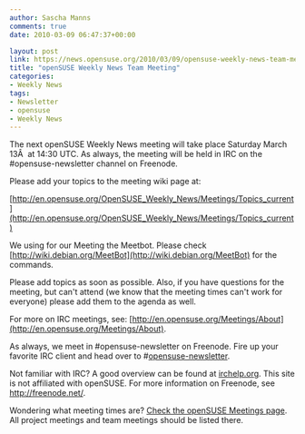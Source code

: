 ```yaml
---
author: Sascha Manns
comments: true
date: 2010-03-09 06:47:37+00:00

layout: post
link: https://news.opensuse.org/2010/03/09/opensuse-weekly-news-team-meeting-3/
title: "openSUSE Weekly News Team Meeting"
categories:
- Weekly News
tags:
- Newsletter
- opensuse
- Weekly News
---
```

The next openSUSE Weekly News meeting will take place Saturday March 13Â  at 14:30 UTC. As always, the meeting will be  held   in IRC  on the #opensuse-newsletter channel on Freenode.

Please add your topics to the meeting wiki page at:

[http://en.opensuse.org/OpenSUSE_Weekly_News/Meetings/Topics_current](http://en.opensuse.org/OpenSUSE_Weekly_News/Meetings/Topics_current)

We using for our Meeting the Meetbot. Please check [http://wiki.debian.org/MeetBot](http://wiki.debian.org/MeetBot) for the commands.

Please add topics as soon as possible. Also, if you have questions     for the meeting, but can't attend (we know that the meeting times can't     work for everyone) please add them to the agenda as well.

For more on IRC meetings, see: [http://en.opensuse.org/Meetings/About](http://en.opensuse.org/Meetings/About).

As always, we meet in #opensuse-newsletter on Freenode. Fire up your     favorite IRC client and head over to #[opensuse-newsletter](irc://irc.freenode.net/opensuse-newsletter).

Not familiar with IRC? A good overview can be found at [irchelp.org](http://www.irchelp.org/).     This site is not affiliated with openSUSE. For more information on     Freenode, see http://freenode.net/.

Wondering what meeting times are? [Check the openSUSE Meetings     page](http://en.opensuse.org/Meetings). All project meetings and team meetings should be listed   there.		
